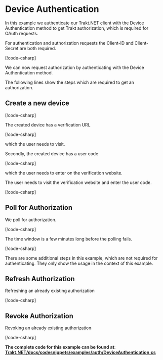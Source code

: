 # Device Authentication

In this example we authenticate our Trakt.NET client with the Device Authentication method to get Trakt authorization, which is required for OAuth requests.

For authentication and authorization requests the Client-ID and Client-Secret are both required.

[!code-csharp[](../../codesnippets/examples/auth/DeviceAuthentication.cs#L6-L12)]

We can now request authorization by authenticating with the Device Authentication method.

The following lines show the steps which are required to get an authorization.

## Create a new device

[!code-csharp[](../../codesnippets/examples/auth/DeviceAuthentication.cs#L39-L41)]

The created device has a verification URL

[!code-csharp[](../../codesnippets/examples/auth/DeviceAuthentication.cs#L55-L55)]

which the user needs to visit.

Secondly, the created device has a user code

[!code-csharp[](../../codesnippets/examples/auth/DeviceAuthentication.cs#L56-L56)]

which the user needs to enter on the verification website.

The user needs to visit the verification website and enter the user code.

[!code-csharp[](../../codesnippets/examples/auth/DeviceAuthentication.cs#L54-L56)]

## Poll for Authorization

We poll for authorization.

[!code-csharp[](../../codesnippets/examples/auth/DeviceAuthentication.cs#L58-L76)]

The time window is a few minutes long before the polling fails.

[!code-csharp[](../../codesnippets/examples/auth/DeviceAuthentication.cs#L48-L48)]

There are some additional steps in this example, which are not required for authenticating. They only show the usage in the context of this example.

## Refresh Authorization

Refreshing an already existing authorization

[!code-csharp[](../../codesnippets/examples/auth/DeviceAuthentication.cs#L78-L95)]

## Revoke Authorization

Revoking an already existing authorization

[!code-csharp[](../../codesnippets/examples/auth/DeviceAuthentication.cs#L97-L108)]

__The complete code for this example can be found at: [Trakt.NET/docs/codesnippets/examples/auth/DeviceAuthentication.cs](https://github.com/henrikfroehling/Trakt.NET/tree/release-1.4.0/docs/codesnippets/examples/auth/DeviceAuthentication.cs)__
